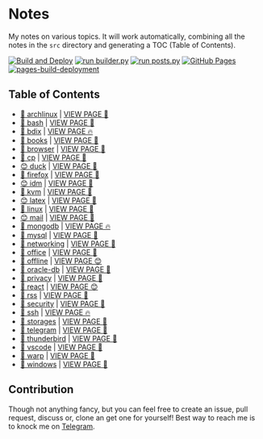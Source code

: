 # Notes

My notes on various topics. It will work automatically, combining all the notes in the `src` directory and generating a TOC (Table of Contents).

[![Build and Deploy](https://github.com/SharafatKarim/notes/actions/workflows/action.yml/badge.svg)](https://github.com/SharafatKarim/notes/actions/workflows/action.yml)
[![run builder.py](https://github.com/SharafatKarim/notes/actions/workflows/action.yml/badge.svg)](https://github.com/SharafatKarim/notes/actions/workflows/action.yml)
[![run posts.py](https://github.com/SharafatKarim/notes/actions/workflows/posts.yml/badge.svg)](https://github.com/SharafatKarim/notes/actions/workflows/posts.yml)
[![GitHub Pages](https://github.com/SharafatKarim/notes/actions/workflows/gh-pages.yml/badge.svg)](https://github.com/SharafatKarim/notes/actions/workflows/gh-pages.yml)
[![pages-build-deployment](https://github.com/SharafatKarim/notes/actions/workflows/pages/pages-build-deployment/badge.svg)](https://github.com/SharafatKarim/notes/actions/workflows/pages/pages-build-deployment)


## Table of Contents

- [👾 archlinux](src/archlinux.md) | <a href='https://sharafat.is-a.dev/notes/archlinux' target='_blank'>VIEW PAGE 🌈</a>
- [🌈 bash](src/bash.md) | <a href='https://sharafat.is-a.dev/notes/bash' target='_blank'>VIEW PAGE 🍕</a>
- [🚀 bdix](src/bdix.md) | <a href='https://sharafat.is-a.dev/notes/bdix' target='_blank'>VIEW PAGE 🔥</a>
- [🎉 books](src/books.md) | <a href='https://sharafat.is-a.dev/notes/books' target='_blank'>VIEW PAGE 🌈</a>
- [🌈 browser](src/browser.md) | <a href='https://sharafat.is-a.dev/notes/browser' target='_blank'>VIEW PAGE 🌈</a>
- [🌈 cp](src/cp.md) | <a href='https://sharafat.is-a.dev/notes/cp' target='_blank'>VIEW PAGE 🎉</a>
- [😊 duck](src/duck.md) | <a href='https://sharafat.is-a.dev/notes/duck' target='_blank'>VIEW PAGE 🤖</a>
- [🌈 firefox](src/firefox.md) | <a href='https://sharafat.is-a.dev/notes/firefox' target='_blank'>VIEW PAGE 🎸</a>
- [😊 idm](src/idm.md) | <a href='https://sharafat.is-a.dev/notes/idm' target='_blank'>VIEW PAGE 🎉</a>
- [🤖 kvm](src/kvm.md) | <a href='https://sharafat.is-a.dev/notes/kvm' target='_blank'>VIEW PAGE 👾</a>
- [😊 latex](src/latex.md) | <a href='https://sharafat.is-a.dev/notes/latex' target='_blank'>VIEW PAGE 🌟</a>
- [🎉 linux](src/linux.md) | <a href='https://sharafat.is-a.dev/notes/linux' target='_blank'>VIEW PAGE 🤖</a>
- [😊 mail](src/mail.md) | <a href='https://sharafat.is-a.dev/notes/mail' target='_blank'>VIEW PAGE 🎉</a>
- [🎸 mongodb](src/mongodb.md) | <a href='https://sharafat.is-a.dev/notes/mongodb' target='_blank'>VIEW PAGE 🔥</a>
- [👾 mysql](src/mysql.md) | <a href='https://sharafat.is-a.dev/notes/mysql' target='_blank'>VIEW PAGE 🌟</a>
- [🌈 networking](src/networking.md) | <a href='https://sharafat.is-a.dev/notes/networking' target='_blank'>VIEW PAGE 🍕</a>
- [👾 office](src/office.md) | <a href='https://sharafat.is-a.dev/notes/office' target='_blank'>VIEW PAGE 🚀</a>
- [🎉 offline](src/offline.md) | <a href='https://sharafat.is-a.dev/notes/offline' target='_blank'>VIEW PAGE 😊</a>
- [🌟 oracle-db](src/oracle-db.md) | <a href='https://sharafat.is-a.dev/notes/oracle-db' target='_blank'>VIEW PAGE 🤖</a>
- [🍕 privacy](src/privacy.md) | <a href='https://sharafat.is-a.dev/notes/privacy' target='_blank'>VIEW PAGE 👾</a>
- [🎸 react](src/react.md) | <a href='https://sharafat.is-a.dev/notes/react' target='_blank'>VIEW PAGE 😊</a>
- [🌈 rss](src/rss.md) | <a href='https://sharafat.is-a.dev/notes/rss' target='_blank'>VIEW PAGE 🌈</a>
- [🤖 security](src/security.md) | <a href='https://sharafat.is-a.dev/notes/security' target='_blank'>VIEW PAGE 🤖</a>
- [🌟 ssh](src/ssh.md) | <a href='https://sharafat.is-a.dev/notes/ssh' target='_blank'>VIEW PAGE 🔥</a>
- [🎸 storages](src/storages.md) | <a href='https://sharafat.is-a.dev/notes/storages' target='_blank'>VIEW PAGE 🌈</a>
- [🚀 telegram](src/telegram.md) | <a href='https://sharafat.is-a.dev/notes/telegram' target='_blank'>VIEW PAGE 🍕</a>
- [🌟 thunderbird](src/thunderbird.md) | <a href='https://sharafat.is-a.dev/notes/thunderbird' target='_blank'>VIEW PAGE 🎸</a>
- [🚀 vscode](src/vscode.md) | <a href='https://sharafat.is-a.dev/notes/vscode' target='_blank'>VIEW PAGE 🌈</a>
- [🚀 warp](src/warp.md) | <a href='https://sharafat.is-a.dev/notes/warp' target='_blank'>VIEW PAGE 🎸</a>
- [🍕 windows](src/windows.md) | <a href='https://sharafat.is-a.dev/notes/windows' target='_blank'>VIEW PAGE 🌟</a>

## Contribution

Though not anything fancy, but you can feel free to create an issue, pull request, discuss or, clone an get one for yourself!
Best way to reach me is to knock me on [Telegram](https://t.me/SharafatKarim).

